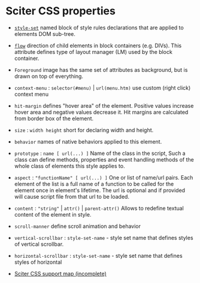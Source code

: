 # Sciter CSS properties

* [`style-set`](README.md#styleset) named block of style rules declarations that are applied to elements DOM sub-tree.
* [`flow`](css-layout.md) direction of child elements in block containers (e.g. DIVs). This attribute defines type of layout manager (LM) used by the block container.
* `Foreground` image has the same set of attributes as background, but is drawn on top of everything.
* `context-menu` : `selector(#menu)` | `url(menu.htm)` use custom (right click) context menu
* `hit-margin` defines "hover area" of the element. Positive values increase hover area and negative values decrease it. Hit margins are calculated from border box of the element.
* `size` : `width height` short for declaring width and height.
* `behavior` names of native behaviors applied to this element.
* `prototype` : `name [ url(...) ]` Name of the class in the script, Such a class can define methods, properties and event handling methods of the whole class of elements this style applies to.
* `aspect` : `"functionName" [ url(...) ]` One or list of name/url pairs. Each element of the list is a full name of a function to be called for the element once in element's lifetime. The url is optional and if provided will cause script file from that url to be loaded.
* `content` : `"string"` | `attr()` | `parent-attr()` Allows to redefine textual content of the element in style.

* `scroll-manner` define scroll animation and behavior
* `vertical-scrollbar` : `style-set-name` - style set name that defines styles of vertical scrollbar.
* `horizontal-scrollbar` : `style-set-name` - style set name that defines styles of horizontal


- [Sciter CSS support map (incomplete)](https://sciter.com/docs/content/css/cssmap.html)